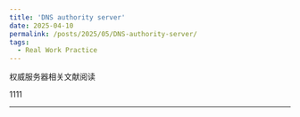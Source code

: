 ```yaml
---
title: 'DNS authority server'
date: 2025-04-10
permalink: /posts/2025/05/DNS-authority-server/
tags:
  - Real Work Practice
---
```


权威服务器相关文献阅读



1111






------

